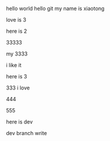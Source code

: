 hello world
hello git
my name is xiaotong

love is 3


here is 2


33333

my 3333

i like it


here is 3

333 i love

444

555


here is dev

dev branch write